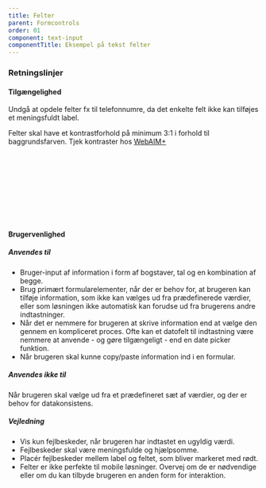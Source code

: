 ```yaml
---
title: Felter
parent: Formcontrols
order: 01
component: text-input
componentTitle: Eksempel på tekst felter
---
```


### Retningslinjer

#### Tilgængelighed

Undgå at opdele felter fx til telefonnumre, da det enkelte felt ikke kan tilføjes et meningsfuldt label.

Felter skal have et kontrastforhold på minimum 3:1 i forhold til baggrundsfarven. Tjek kontraster hos <a href="https://webaim.org/resources/contrastchecker/" class="icon-link">WebAIM+ <svg class="icon-svg" focusable="false" aria-hidden="true" tabindex="-1"><use xlink:href="#open-in-new"></use></svg></a>

#### Brugervenlighed

##### Anvendes til

- Bruger-input af information i form af bogstaver, tal og en kombination af begge.
- Brug primært formularelementer, når der er behov for, at brugeren kan tilføje information, som ikke kan vælges ud fra prædefinerede værdier, eller som løsningen ikke automatisk kan forudse ud fra brugerens andre indtastninger.
- Når det er nemmere for brugeren at skrive information end at vælge den gennem en kompliceret proces. Ofte kan et datofelt til indtastning være nemmere at anvende - og gøre tilgængeligt - end en date picker funktion.
- Når brugeren skal kunne copy/paste information ind i en formular.

##### Anvendes ikke til

Når brugeren skal vælge ud fra et prædefineret sæt af værdier, og der er behov for datakonsistens.

##### Vejledning

- Vis kun fejlbeskeder, når brugeren har indtastet en ugyldig værdi.
- Fejlbeskeder skal være meningsfulde og hjælpsomme. 
- Placér fejlbeskeder mellem label og feltet, som bliver markeret med rødt.
- Felter er ikke perfekte til mobile løsninger. Overvej om de er nødvendige eller om du kan tilbyde brugeren en anden form for interaktion.
